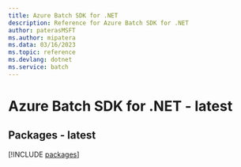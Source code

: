```yaml
---
title: Azure Batch SDK for .NET
description: Reference for Azure Batch SDK for .NET
author: paterasMSFT
ms.author: mipatera
ms.data: 03/16/2023
ms.topic: reference
ms.devlang: dotnet
ms.service: batch
---
```

# Azure Batch SDK for .NET - latest
## Packages - latest
[!INCLUDE [packages](batch-index.md)]